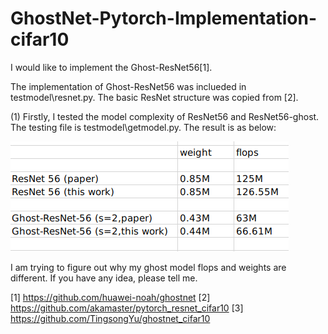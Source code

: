 # GhostNet-Pytorch-Implementation-cifar10

I would like to implement the Ghost-ResNet56[1]. 

The implementation of Ghost-ResNet56 was inclueded in testmodel\resnet.py. The basic ResNet structure was copied from [2]. 

(1) Firstly, I tested the model complexity of ResNet56 and ResNet56-ghost. The testing file is testmodel\getmodel.py. The result is as below:


![](https://github.com/U-C-J/GhostNet-Pytorch-Implementation-cifar10/blob/master/Screenshot%20from%202020-08-04%2014-58-08.png)


I am trying to figure out why my ghost model flops and weights are different. If you have any idea, please tell me. 



[1] https://github.com/huawei-noah/ghostnet
[2] https://github.com/akamaster/pytorch_resnet_cifar10
[3] https://github.com/TingsongYu/ghostnet_cifar10
